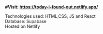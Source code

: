 <b>#Visit: https://today-i-found-out.netlify.app/</b>

Technologies used: HTML,CSS, JS and React<br>
Database: Supabase<br>
Hosted on Netlify
